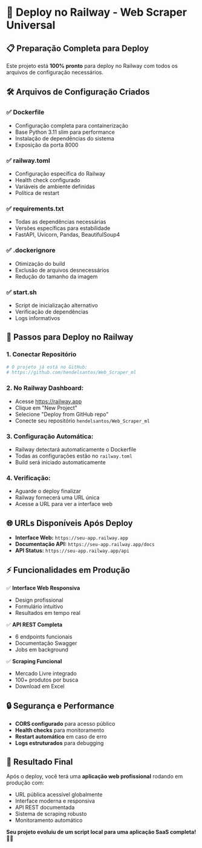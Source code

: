 # 🚀 Deploy no Railway - Web Scraper Universal

## 📋 Preparação Completa para Deploy

Este projeto está **100% pronto** para deploy no Railway com todos os arquivos de configuração necessários.

## 🛠️ Arquivos de Configuração Criados

### ✅ **Dockerfile**
- Configuração completa para containerização
- Base Python 3.11 slim para performance
- Instalação de dependências do sistema
- Exposição da porta 8000

### ✅ **railway.toml** 
- Configuração específica do Railway
- Health check configurado
- Variáveis de ambiente definidas
- Política de restart

### ✅ **requirements.txt**
- Todas as dependências necessárias
- Versões específicas para estabilidade
- FastAPI, Uvicorn, Pandas, BeautifulSoup4

### ✅ **.dockerignore**
- Otimização do build
- Exclusão de arquivos desnecessários
- Redução do tamanho da imagem

### ✅ **start.sh**
- Script de inicialização alternativo
- Verificação de dependências
- Logs informativos

## 🎯 Passos para Deploy no Railway

### 1. **Conectar Repositório**
```bash
# O projeto já está no GitHub:
# https://github.com/hendelsantos/Web_Scraper_ml
```

### 2. **No Railway Dashboard:**
- Acesse https://railway.app
- Clique em "New Project"
- Selecione "Deploy from GitHub repo"
- Conecte seu repositório `hendelsantos/Web_Scraper_ml`

### 3. **Configuração Automática:**
- Railway detectará automaticamente o Dockerfile
- Todas as configurações estão no `railway.toml`
- Build será iniciado automaticamente

### 4. **Verificação:**
- Aguarde o deploy finalizar
- Railway fornecerá uma URL única
- Acesse a URL para ver a interface web

## 🌐 URLs Disponíveis Após Deploy

- **Interface Web:** `https://seu-app.railway.app`
- **Documentação API:** `https://seu-app.railway.app/docs`
- **API Status:** `https://seu-app.railway.app/api`

## ⚡ Funcionalidades em Produção

✅ **Interface Web Responsiva**
- Design profissional
- Formulário intuitivo
- Resultados em tempo real

✅ **API REST Completa**  
- 6 endpoints funcionais
- Documentação Swagger
- Jobs em background

✅ **Scraping Funcional**
- Mercado Livre integrado
- 100+ produtos por busca
- Download em Excel

## 🔒 Segurança e Performance

- **CORS configurado** para acesso público
- **Health checks** para monitoramento
- **Restart automático** em caso de erro
- **Logs estruturados** para debugging

## 🎉 Resultado Final

Após o deploy, você terá uma **aplicação web profissional** rodando em produção com:

- URL pública acessível globalmente
- Interface moderna e responsiva  
- API REST documentada
- Sistema de scraping robusto
- Monitoramento automático

**Seu projeto evoluiu de um script local para uma aplicação SaaS completa!** 🚀✨
